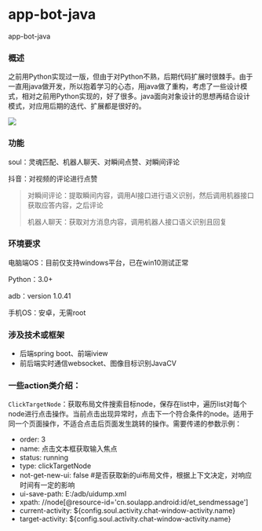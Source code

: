 # app-bot-java

app-bot-java

### 概述

之前用Python实现过一版，但由于对Python不熟，后期代码扩展时很棘手。由于一直用java做开发，所以抱着学习的心态，用java做了重构，考虑了一些设计模式，相对之前用Python实现的，好了很多。java面向对象设计的思想再结合设计模式，对应用后期的迭代、扩展都是很好的。

![](C:\Users\hilbp\Desktop\各类文件\3.png)

### 功能

  soul：灵魂匹配、机器人聊天、对瞬间点赞、对瞬间评论

  抖音：对视频的评论进行点赞

> 对瞬间评论：提取瞬间内容，调用AI接口进行语义识别，然后调用机器接口获取应答内容，之后评论
>
> 机器人聊天：获取对方消息内容，调用机器人接口语义识别且回复

### 环境要求

  电脑端OS：目前仅支持windows平台，已在win10测试正常

  Python：3.0+

  adb：version 1.0.41

  手机OS：安卓，无需root

### 涉及技术或框架

- 后端spring boot、前端iview
- 前后端实时通信websocket、图像目标识别JavaCV



### 一些action类介绍：

`ClickTargetNode`：获取布局文件搜索目标node，保存在list中，遍历list对每个node进行点击操作。当前点击出现异常时，点击下一个符合条件的node。适用于同一个页面操作，不适合点击后页面发生跳转的操作。需要传递的参数示例：

- order: 3
- name: 点击文本框获取输入焦点
- status: running
- type: clickTargetNode
- not-get-new-ui: false #是否获取新的ui布局文件，根据上下文决定，对响应时间有一定的影响
- ui-save-path: E:/adb/uidump.xml
- xpath: //node[@resource-id='cn.soulapp.android:id/et_sendmessage']
- current-activity: ${config.soul.activity.chat-window-activity.name}
- target-activity: ${config.soul.activity.chat-window-activity.name}

